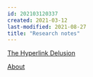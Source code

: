 ```yaml
---
id: 202103120337
created: 2021-03-12
last-modified: 2021-08-27
title: "Research notes"
---
```

[The Hyperlink Delusion](202108271846)

[About](202103120016)